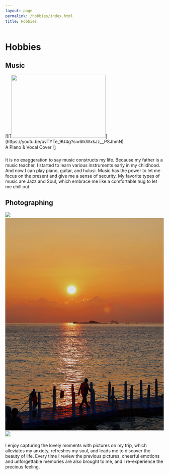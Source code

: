 ```yaml
---
layout: page
permalink: /hobbies/index.html
title: Hobbies
---
```


# Hobbies

## Music

<div>
[![]<img src="https://res.cloudinary.com/marcomontalbano/image/upload/v1696497696/video_to_markdown/images/youtube--uvTYTe_9U4g-c05b58ac6eb4c4700831b2b3070cd403.jpg" width="300" height="200"/>](https://youtu.be/uvTYTe_9U4g?si=6IkWxkJz__PSJhmN)
<br>A Piano & Vocal Cover 👆

</div>
<br>It is no exaggeration to say music constructs my life. Because my father is a music teacher, I started to learn various instruments early in my childhood. And now I can play piano, guitar, and hulusi. Music has the power to let me focus on the present and give me a sense of security. My favorite types of music are Jazz and Soul, which embrace me like a comfortable hug to let me chill out.




## Photographing

<div class="third">
<img src="/images/p2.jpg">
<img src="/images/p5.jpg">
<img src="/images/p3.jpg">
</div>
<br>I enjoy capturing the lovely moments with pictures on my trip, which alleviates my anxiety, refreshes my soul, and leads me to discover the beauty of life. Every time I review the previous pictures, cheerful emotions and unforgettable memories are also brought to me, and I re-experience the precious feeling.




